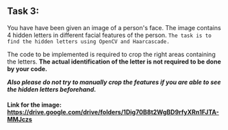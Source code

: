 ## Task 3:

You have have been given an image of a person's face. The image contains 4 hidden letters in different facial features of the person.
```The task is to find the hidden letters using OpenCV and Haarcascade.```

The code to be implemented is required to crop the right areas containing the letters. **The actual identification of the letter is not required to be done by your code.**

***Also please do not try to manually crop the features if you are able to see the hidden letters beforehand.***

#### Link for the image: https://drive.google.com/drive/folders/1Dig70B8t2WgBD9rfyXRn1FJTA-MMJczs
